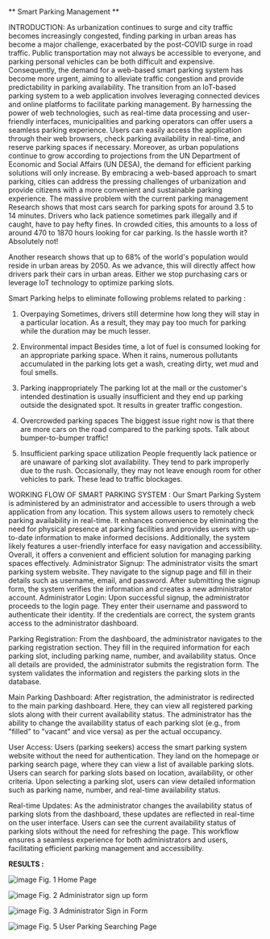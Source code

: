 ** Smart Parking Management **

INTRODUCTION:
As urbanization continues to surge and city traffic becomes increasingly congested, finding parking in urban areas has become a major challenge, exacerbated by the post-COVID surge in road traffic. Public transportation may not always be accessible to everyone, and parking personal vehicles can be both difficult and expensive. Consequently, the demand for a web-based smart parking system has become more urgent, aiming to alleviate traffic congestion and provide predictability in parking availability.
The transition from an IoT-based parking system to a web application involves leveraging connected devices and online platforms to facilitate parking management. By harnessing the power of web technologies, such as real-time data processing and user-friendly interfaces, municipalities and parking operators can offer users a seamless parking experience. Users can easily access the application through their web browsers, check parking availability in real-time, and reserve parking spaces if necessary. 
Moreover, as urban populations continue to grow according to projections from the UN Department of Economic and Social Affairs (UN DESA), the demand for efficient parking solutions will only increase. By embracing a web-based approach to smart parking, cities can address the pressing challenges of urbanization and provide citizens with a more convenient and sustainable parking experience.
The massive problem with the current parking management 
Research shows that most cars search for parking spots for around 3.5 to 14 minutes. Drivers who lack patience sometimes park illegally and if caught, have to pay hefty fines. In crowded cities, this amounts to a loss of around 470 to 1870 hours looking for car parking. Is the hassle worth it? Absolutely not!

Another research shows that up to 68% of the world's population would reside in urban areas by 2050. As we advance, this will directly affect how drivers park their cars in urban areas. Either we stop purchasing cars or leverage IoT technology to optimize parking slots.

Smart Parking helps to eliminate following problems related to parking : 
1. Overpaying
Sometimes, drivers still determine how long they will stay in a particular location. As a result, they may pay too much for parking while the duration may be much lesser.

2. Environmental impact
Besides time, a lot of fuel is consumed looking for an appropriate parking space. When it rains, numerous pollutants accumulated in the parking lots get a wash, creating dirty, wet mud and foul smells.

3. Parking inappropriately
The parking lot at the mall or the customer's intended destination is usually insufficient and they end up parking outside the designated spot. It results in greater traffic congestion.

4. Overcrowded parking spaces
The biggest issue right now is that there are more cars on the road compared to the parking spots. Talk about bumper-to-bumper traffic!

5. Insufficient parking space utilization
People frequently lack patience or are unaware of parking slot availability. They tend to park improperly due to the rush. Occasionally, they may not leave enough room for other vehicles to park. These lead to traffic blockages.

WORKING FLOW OF SMART PARKING SYSTEM : 
Our Smart Parking System is administered by an administrator and accessible to users through a web application from any location. This system allows users to remotely check parking availability in real-time. It enhances convenience by eliminating the need for physical presence at parking facilities and provides users with up-to-date information to make informed decisions. Additionally, the system likely features a user-friendly interface for easy navigation and accessibility. Overall, it offers a convenient and efficient solution for managing parking spaces effectively.
Administrator Signup: The administrator visits the smart parking system website. They navigate to the signup page and fill in their details such as username, email, and password. After submitting the signup form, the system verifies the information and creates a new administrator account. Administrator Login: Upon successful signup, the administrator proceeds to the login page. They enter their username and password to authenticate their identity. If the credentials are correct, the system grants access to the administrator dashboard. 

Parking Registration: From the dashboard, the administrator navigates to the parking registration section. They fill in the required information for each parking slot, including parking name, number, and availability status. Once all details are provided, the administrator submits the registration form. The system validates the information and registers the parking slots in the database. 

Main Parking Dashboard: After registration, the administrator is redirected to the main parking dashboard. Here, they can view all registered parking slots along with their current availability status. The administrator has the ability to change the availability status of each parking slot (e.g., from "filled" to "vacant" and vice versa) as per the actual occupancy. 

User Access: Users (parking seekers) access the smart parking system website without the need for authentication. They land on the homepage or parking search page, where they can view a list of available parking slots. Users can search for parking slots based on location, availability, or other criteria. Upon selecting a parking slot, users can view detailed information such as parking name, number, and real-time availability status. 

Real-time Updates: As the administrator changes the availability status of parking slots from the dashboard, these updates are reflected in real-time on the user interface. Users can see the current availability status of parking slots without the need for refreshing the page. This workflow ensures a seamless experience for both administrators and users, facilitating efficient parking management and accessibility.


**RESULTS :** 

![image](https://github.com/user-attachments/assets/aa9e7391-d4f1-4fe4-ab2d-d8e3dc3b9ee8)
Fig. 1 Home Page

![image](https://github.com/user-attachments/assets/6286d4ca-2429-43c8-bbbe-1143a13748b0)
Fig. 2 Administrator sign up form

![image](https://github.com/user-attachments/assets/8fa75457-cb68-4413-a6e5-1b0421b769d9)
Fig. 3 Administrator Sign in Form

![image](https://github.com/user-attachments/assets/963b17d3-5381-4482-aad1-6d133c60becf)
Fig. 5 User Parking Searching Page

